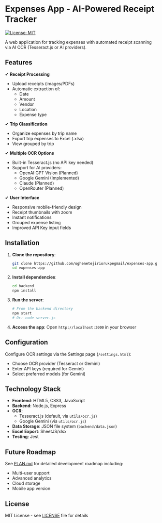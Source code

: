 # Expenses App - AI-Powered Receipt Tracker 

[![License: MIT](https://img.shields.io/badge/License-MIT-blue.svg)](LICENSE)

A web application for tracking expenses with automated receipt scanning via AI OCR (Tesseract.js or AI providers).

## Features

✔ **Receipt Processing**
- Upload receipts (images/PDFs)
- Automatic extraction of:
  - Date
  - Amount
  - Vendor
  - Location
  - Expense type

✔ **Trip Classification**
- Organize expenses by trip name
- Export trip expenses to Excel (.xlsx)
- View grouped by trip

✔ **Multiple OCR Options**
- Built-in Tesseract.js (no API key needed)
- Support for AI providers:
  - OpenAI GPT Vision (Planned)
  - Google Gemini (Implemented)
  - Claude (Planned)
  - OpenRouter (Planned)

✔ **User Interface**
- Responsive mobile-friendly design
- Receipt thumbnails with zoom
- Instant notifications
- Grouped expense listing
- Improved API Key input fields

## Installation

1. **Clone the repository**:
   ```bash
   git clone https://github.com/oghenetejiriorukpegmail/expenses-app.git
   cd expenses-app
   ```

2. **Install dependencies**:
   ```bash
   cd backend
   npm install
   ```

3. **Run the server**:
   ```bash
   # From the backend directory
   npm start
   # Or: node server.js
   ```

4. **Access the app**:
   Open `http://localhost:3000` in your browser

## Configuration

Configure OCR settings via the Settings page (`/settings.html`):
- Choose OCR provider (Tesseract or Gemini)
- Enter API keys (required for Gemini)
- Select preferred models (for Gemini)

## Technology Stack

- **Frontend**: HTML5, CSS3, JavaScript
- **Backend**: Node.js, Express
- **OCR**:
  - Tesseract.js (default, via `utils/ocr.js`)
  - Google Gemini (via `utils/ocr.js`)
- **Data Storage**: JSON file system (`backend/data.json`)
- **Excel Export**: SheetJS/xlsx
- **Testing**: Jest

## Future Roadmap

See [PLAN.md](PLAN.md) for detailed development roadmap including:
- Multi-user support
- Advanced analytics
- Cloud storage
- Mobile app version

## License

MIT License - see [LICENSE](LICENSE) file for details